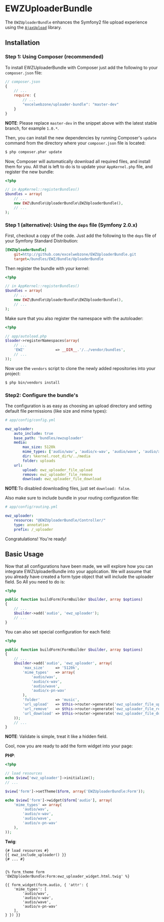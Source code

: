 EWZUploaderBundle
=================

The `EWZUploaderBundle` enhances the Symfony2 file upload experience using the
[`AjaxUpload`](https://github.com/valums/ajax-upload) library.

## Installation

### Step 1: Using Composer (recommended)

To install EWZUploaderBundle with Composer just add the following to your
`composer.json` file:

```js
// composer.json
{
    // ...
    require: {
        // ...
        "excelwebzone/uploader-bundle": "master-dev"
    }
}
```

**NOTE**: Please replace `master-dev` in the snippet above with the latest stable
branch, for example ``1.0.*``.

Then, you can install the new dependencies by running Composer's ``update``
command from the directory where your ``composer.json`` file is located:

```bash
$ php composer.phar update
```

Now, Composer will automatically download all required files, and install them
for you. All that is left to do is to update your ``AppKernel.php`` file, and
register the new bundle:

```php
<?php

// in AppKernel::registerBundles()
$bundles = array(
    // ...
    new EWZ\Bundle\UploaderBundle\EWZUploaderBundle(),
    // ...
);
```

### Step 1 (alternative): Using the ``deps`` file (Symfony 2.0.x)

First, checkout a copy of the code. Just add the following to the ``deps``
file of your Symfony Standard Distribution:

```ini
[EWZUploaderBundle]
    git=http://github.com/excelwebzone/EWZUploaderBundle.git
    target=/bundles/EWZ/Bundle/UploaderBundle
```

Then register the bundle with your kernel:

```php
<?php

// in AppKernel::registerBundles()
$bundles = array(
    // ...
    new EWZ\Bundle\UploaderBundle\EWZUploaderBundle(),
    // ...
);
```

Make sure that you also register the namespace with the autoloader:

```php
<?php

// app/autoload.php
$loader->registerNamespaces(array(
    // ...
    'EWZ'              => __DIR__.'/../vendor/bundles',
    // ...
));
```

Now use the ``vendors`` script to clone the newly added repositories
into your project:

```bash
$ php bin/vendors install
```

### Step2: Configure the bundle's

The configuration is as easy as choosing an upload directory and setting
default file permissions (like size and mime types):

```yaml
# app/config/config.yml

ewz_uploader:
    auto_include: true
    base_path: 'bundles/ewzuploader'
    media:
        max_size: 5120k
        mime_types: ['audio/wav', 'audio/x-wav', 'audio/wave', 'audio/x-pn-wav']
        dir: %kernel.root_dir%/../media
        folder: uploads
    url:
        upload: ewz_uploader_file_upload
        remove: ewz_uploader_file_remove
        download: ewz_uploader_file_download
```

**NOTE**:To disabled downloading files, just set `download: false`.

Also make sure to include bundle in your routing configuration file:

```yaml
# app/config/routing.yml

ewz_uploader:
    resource: "@EWZUploaderBundle/Controller/"
    type: annotation
    prefix: /_uploader
```

Congratulations! You're ready!

## Basic Usage

Now that all configurations have been made, we will explore how you can integrate
EWZUploaderBundle into your application. We will assume that you already have
created a form type object that will include the uploader field. So All you
need to do is:

```php
<?php

public function buildForm(FormBuilder $builder, array $options)
{
    // ...
    $builder->add('audio', 'ewz_uploader');
    // ...
}
```

You can also set special configuration for each field:

```php
<?php

public function buildForm(FormBuilder $builder, array $options)
{
    // ...
    $builder->add('audio', 'ewz_uploader', array(
        'max_size'     => '5120k',
        'mime_types'   => array(
            'audio/wav',
            'audio/x-wav',
            'audio/wave',
            'audio/x-pn-wav'
        ),
        'folder'       => 'music',
        'url_upload'   => $this->router->generate('ewz_uploader_file_upload'),
        'url_remove'   => $this->router->generate('ewz_uploader_file_remove'),
        'url_download' => $this->router->generate('ewz_uploader_file_download'),
    ));
    // ...
}
```

**NOTE**: Validate is simple, treat it like a hidden field.

Cool, now you are ready to add the form widget into your page:

**PHP**:

```php
<?php

// load resources
echo $view['ewz_uploader']->initialize();
// ...

$view['form']->setTheme($form, array('EWZUploaderBundle:Form'));

echo $view['form']->widget($form['audio'], array(
    'mime_types' => array(
        'audio/wav',
        'audio/x-wav',
        'audio/wave',
        'audio/x-pn-wav'
    ),
));
```

**Twig**:

```jinja
{# load resources #}
{{ ewz_include_uploader() }}
{# ... #}


{% form_theme form 'EWZUploaderBundle:Form:ewz_uploader_widget.html.twig' %}

{{ form_widget(form.audio, { 'attr': {
    'mime_types': [
        'audio/wav',
        'audio/x-wav',
        'audio/wave',
        'audio/x-pn-wav'
    ],
} }) }}
```
